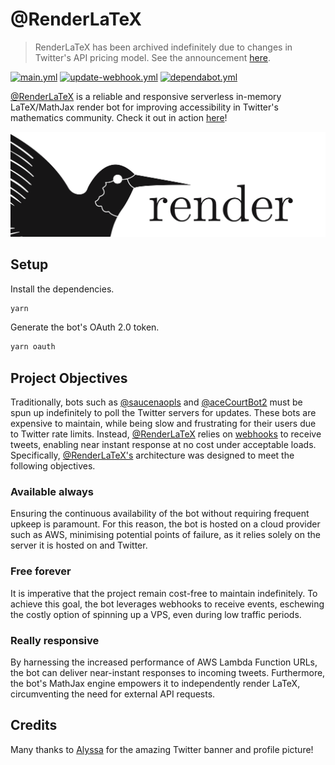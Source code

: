 # @RenderLaTeX

> RenderLaTeX has been archived indefinitely due to changes in Twitter's API pricing model. See the announcement [here](https://twitter.com/RenderLaTeX/status/1652381547499225088).

[![main.yml](https://github.com/winstxnhdw/RenderLaTeX/actions/workflows/main.yml/badge.svg)](https://github.com/winstxnhdw/RenderLaTeX/actions/workflows/main.yml)
[![update-webhook.yml](https://github.com/winstxnhdw/RenderLaTeX/actions/workflows/update-webhook.yml/badge.svg)](https://github.com/winstxnhdw/RenderLaTeX/actions/workflows/update-webhook.yml)
[![dependabot.yml](https://github.com/winstxnhdw/RenderLaTeX/actions/workflows/dependabot.yml/badge.svg)](https://github.com/winstxnhdw/RenderLaTeX/actions/workflows/dependabot.yml)

[@RenderLaTeX](https://twitter.com/RenderLaTeX) is a reliable and responsive serverless in-memory LaTeX/MathJax render bot for improving accessibility in Twitter's mathematics community. Check it out in action [here](https://twitter.com/RenderLaTeX)!

<div align="center">
    <img src="resources/banner.png" />
</div>

## Setup

Install the dependencies.

```bash
yarn
```

Generate the bot's OAuth 2.0 token.

```bash
yarn oauth
```

## Project Objectives

Traditionally, bots such as [@saucenaopls](https://github.com/MakotoAme/twitter-saucenao) and [@aceCourtBot2](https://github.com/LuisMayo/ace-attorney-twitter-bot) must be spun up indefinitely to poll the Twitter servers for updates. These bots are expensive to maintain, while being slow and frustrating for their users due to Twitter rate limits. Instead, [@RenderLaTeX](https://twitter.com/RenderLaTeX) relies on [webhooks](https://developer.twitter.com/en/docs/twitter-api/premium/account-activity-api/guides/getting-started-with-webhooks) to receive tweets, enabling near instant response at no cost under acceptable loads. Specifically, [@RenderLaTeX's](https://twitter.com/RenderLaTeX) architecture was designed to meet the following objectives.

### Available always

Ensuring the continuous availability of the bot without requiring frequent upkeep is paramount. For this reason, the bot is hosted on a cloud provider such as AWS, minimising potential points of failure, as it relies solely on the server it is hosted on and Twitter.

### Free forever

It is imperative that the project remain cost-free to maintain indefinitely. To achieve this goal, the bot leverages webhooks to receive events, eschewing the costly option of spinning up a VPS, even during low traffic periods.

### Really responsive

By harnessing the increased performance of AWS Lambda Function URLs, the bot can deliver near-instant responses to incoming tweets. Furthermore, the bot's MathJax engine empowers it to independently render LaTeX, circumventing the need for external API requests.

## Credits

Many thanks to [Alyssa](https://github.com/alyssaxchua) for the amazing Twitter banner and profile picture!

